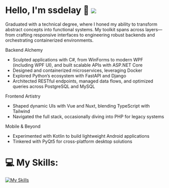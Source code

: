 # Hello, I'm ssdelay 👋  ![](https://komarev.com/ghpvc/?username=ssdelay)

Graduated with a technical degree, where I honed my ability to transform abstract concepts into functional systems. My toolkit spans across layers—from crafting responsive interfaces to engineering robust backends and orchestrating containerized environments.

Backend Alchemy
- Sculpted applications with C#, from WinForms to modern WPF (including WPF UI), and built scalable APIs with ASP.NET Core
- Designed and containerized microservices, leveraging Docker
- Explored Python’s ecosystem with FastAPI and Django
- Architected RESTful endpoints, managed data flows, and optimized queries across PostgreSQL and MySQL

Frontend Artistry
- Shaped dynamic UIs with Vue and Nuxt, blending TypeScript with Tailwind
- Navigated the full stack, occasionally diving into PHP for legacy systems

Mobile & Beyond
- Experimented with Kotlin to build lightweight Android applications
- Tinkered with PyQt5 for cross-platform desktop solutions

# 💻 My Skills:
[![My Skills](https://skillicons.dev/icons?i=cs,dotnet,docker,materialui,python,qt,django,fastapi,html,css,javascript,php,bootstrap,sass,typescript,tailwindcss,nodejs,npm,vuejs,nuxtjs,androidstudio,kotlin,postgresql,mysql&theme=dark&perline=8)](https://skillicons.dev)
